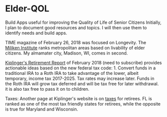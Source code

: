 # Elder-QOL
Build Apps useful for improving the Quality of Life of Senior Citizens
Initially, I plan to document good resources and topics. I will then use them to identify needs and build apps. 

TIME magazine of February 26, 2018 was focused on Longevity. The [Miliken Institute](http://successfulaging.milkeninstitute.org/) ranks metropolitan areas based on livability of elder citizens. My almamater city, Madison, WI, comes in second. 

[Kiplinger's Retirement Report](https://www.kiplinger.com/) of February 2018 (need to subscribe) provides actionable ideas based on the new federal tax code: 1. Convert funds in a traditional IRA to a Roth IRA to take advantage of the lower, albeit temporary, income tax 2017-2025. Tax rates may increase later. Funds in the Roth IRA will grow tax deferred and will be tax free for later withdrawal. it is also tax free to pass it on to children. 

Taxes: Another page at Kiplinger's website is on [taxes](https://www.kiplinger.com/tool/retirement/T055-S001-state-by-state-guide-to-taxes-on-retirees/index.php?rid=PROD-LINKS) for retirees. FL is ranked as one of the most tax friendly states for retirees, while the opposite is true for Maryland and Wisconsin.  
